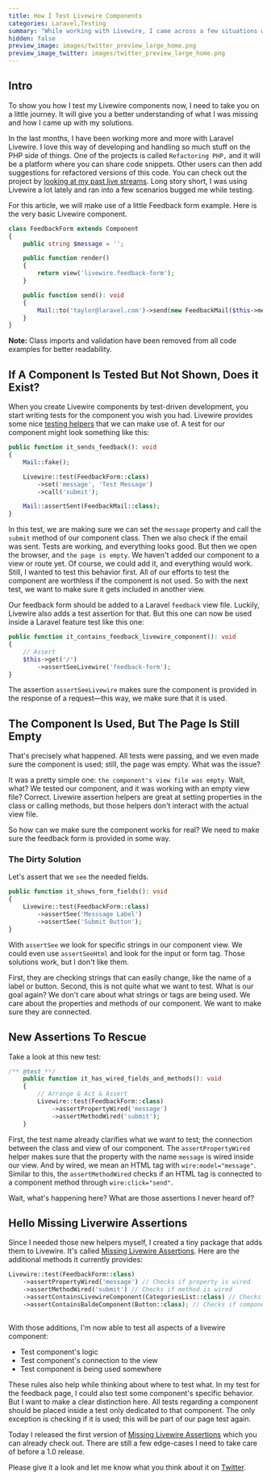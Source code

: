 ```yaml
---
title: How I Test Livewire Components
categories: Laravel,Testing
summary: "While working with Livewire, I came across a few situations where testing components didn't feel right. I explain today how I solved those issues and what my workflow looks like now."
hidden: false
preview_image: images/twitter_preview_large_home.png
preview_image_twitter: images/twitter_preview_large_home.png
---
```


## Intro

To show you how I test my Livewire components now, I need to take you on a little journey. It will give you a better understanding of what I was missing and how I came up with my solutions.

In the last months, I have been working more and more with Laravel Livewire. I love this way of developing and handling so much stuff on the PHP side of things. One of the projects is called `Refactoring PHP,` and it will be a platform where you can share code snippets. Other users can then add suggestions for refactored versions of this code. You can check out the project by [looking at my past live streams](https://www.youtube.com/c/christophrumpel/videos?view=2&sort=dd&live_view=503&shelf_id=0).
Long story short, I was using Livewire a lot lately and ran into a few scenarios bugged me while testing.

For this article, we will make use of a little Feedback form example. Here is the very basic Livewire component.

```php
class FeedbackForm extends Component
{
    public string $message = '';

    public function render()
    {
        return view('livewire.feedback-form');
    }

    public function send(): void
    {
        Mail::to('taylor@laravel.com')->send(new FeedbackMail($this->message));
    }
}
```

<div class="blognote"><strong>Note:</strong> Class imports and validation have been removed from all code examples for better readability.</div>

## If A Component Is Tested But Not Shown, Does it Exist?

When you create Livewire components by test-driven development, you start writing tests for the component you wish you had. Livewire provides some nice [testing helpers](https://laravel-livewire.com/docs/2.x/testing) that we can make use of. A test for our component might look something like this:

```php
public function it_sends_feedback(): void
{
    Mail::fake();

    Livewire::test(FeedbackForm::class)
        ->set('message', 'Test Message')
        ->call('submit');

    Mail::assertSent(FeedbackMail::class);
}
```

In this test, we are making sure we can set the `message` property and call the `submit` method of our component class. Then we also check if the email was sent. Tests are working, and everything looks good. But then we open the browser, and `the page is empty`. We haven't added our component to a view or route yet. Of course, we could add it, and everything would work. Still, I wanted to test this behavior first. All of our efforts to test the component are worthless if the component is not used. So with the next test, we want to make sure it gets included in another view.

Our feedback form should be added to a Laravel `feedback` view file. Luckily, Livewire also adds a test assertion for that. But this one can now be used inside a Laravel feature test like this one:
```php
public function it_contains_feedback_livewire_component(): void
{
    // Assert
    $this->get('/')
        ->assertSeeLivewire('feedback-form');
}
```

The assertion `assertSeeLivewire` makes sure the component is provided in the response of a request—this way, we make sure that it is used.

## The Component Is Used, But The Page Is Still Empty

That's precisely what happened. All tests were passing, and we even made sure the component is used; still, the page was empty. What was the issue?

It was a pretty simple one: `the component's view file was empty`. Wait, what? We tested our component, and it was working with an empty view file? Correct. Livewire assertion helpers are great at setting properties in the class or calling methods, but those helpers don't interact with the actual view file.

So how can we make sure the component works for real? We need to make sure the feedback form is provided in some way.

### The Dirty Solution

Let's assert that we `see` the needed fields.

```php
public function it_shows_form_fields(): void
{
    Livewire::test(FeedbackForm::class)
        ->assertSee('Messsage Label')
        ->assertSee('Submit Button');
}
```

With `assertSee` we look for specific strings in our component view. We could even use `assertSeeHtml` and look for the input or form tag. Those solutions work, but I don't like them.

First, they are checking strings that can easily change, like the name of a label or button. Second, this is not quite what we want to test. What is our goal again? We don't care about what strings or tags are being used. We care about the properties and methods of our component. We want to make sure they are connected.

## New Assertions To Rescue

Take a look at this new test:

```php
/** @test **/
    public function it_has_wired_fields_and_methods(): void
    {
        // Arrange & Act & Assert
        Livewire::test(FeedbackForm::class)
            ->assertPropertyWired('message')
            ->assertMethodWired('submit');
    }
```

First, the test name already clarifies what we want to test; the connection between the class and view of our component. The `assertPropertyWired` helper makes sure that the property with the name `message` is wired inside our view. And by wired, we mean an HTML tag with `wire:model="message"`. Similar to this, the `assertMethodWired` checks if an HTML tag is connected to a component method through `wire:click="send"`.

Wait, what's happening here? What are those assertions I never heard of?

## Hello Missing Liverwire Assertions

Since I needed those new helpers myself, I created a tiny package that adds them to Livewire. It's called [Missing Livewire Assertions](https://github.com/christophrumpel/missing-livewire-assertions).
Here are the additional methods it currently provides:

```php
Livewire::test(FeedbackForm::class)
    ->assertPropertyWired('message') // Checks if property is wired
    ->assertMethodWired('submit') // Checks if method is wired
    ->assertContainsLivewireComponent(CategoriesList::class) // Checks if component contains another Livewire component
    ->assertContainsBaldeComponent(Button::class); // Checks if component contains a blade component
   
```

With those additions, I'm now able to test all aspects of a livewire component:

* Test component's logic
* Test component's connection to the view
* Test component is being used somewhere

These rules also help while thinking about where to test what. In my test for the feedback page, I could also test some component's specific behavior. But I want to make a clear distinction here. All tests regarding a component should be placed inside a test only dedicated to that component. The only exception is checking if it is used; this will be part of our page test again.

Today I released the first version of [Missing Livewire Assertions](https://github.com/christophrumpel/missing-livewire-assertions) which you can already check out. There are still a few edge-cases I need to take care of before a 1.0 release.

Please give it a look and let me know what you think about it on [Twitter](https://twitter.com/christophrumpel).
